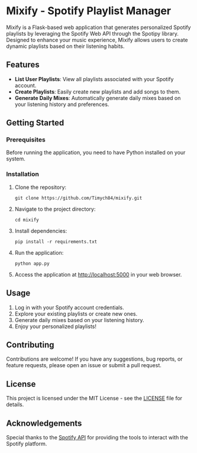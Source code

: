 # Mixify - Spotify Playlist Manager

Mixify is a Flask-based web application that generates personalized Spotify playlists by leveraging the Spotify Web API through the Spotipy library. Designed to enhance your music experience, Mixify allows users to create dynamic playlists based on their listening habits.


## Features

- **List User Playlists**: View all playlists associated with your Spotify account.
- **Create Playlists**: Easily create new playlists and add songs to them.
- **Generate Daily Mixes**: Automatically generate daily mixes based on your listening history and preferences.

## Getting Started

### Prerequisites

Before running the application, you need to have Python installed on your system.

### Installation

1. Clone the repository:

    ```
    git clone https://github.com/Timych84/mixify.git
    ```

2. Navigate to the project directory:

    ```
    cd mixify
    ```

3. Install dependencies:

    ```
    pip install -r requirements.txt
    ```

4. Run the application:

    ```
    python app.py
    ```

5. Access the application at [http://localhost:5000](http://localhost:5000) in your web browser.

## Usage

1. Log in with your Spotify account credentials.
2. Explore your existing playlists or create new ones.
3. Generate daily mixes based on your listening history.
4. Enjoy your personalized playlists!

## Contributing

Contributions are welcome! If you have any suggestions, bug reports, or feature requests, please open an issue or submit a pull request.

## License

This project is licensed under the MIT License - see the [LICENSE](LICENSE) file for details.

## Acknowledgements

Special thanks to the [Spotify API](https://developer.spotify.com/documentation/web-api/) for providing the tools to interact with the Spotify platform.
